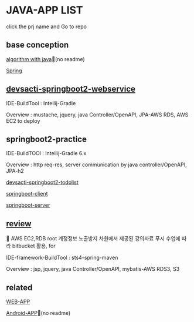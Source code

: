 # JAVA-APP LIST
click the prj name and Go to repo

## base conception

[algorithm with java](https://github.com/devsacti/Algorithms_Query/tree/main/Algorithm/java)🏴(no readme)

[Spring](https://github.com/devsacti/JAVA-APP/blob/main/Springs.md)

## [devsacti-springboot2-webservice](https://github.com/devsacti/devsacti-springboot2-webservice)
IDE-BuildTool : Intellij-Gradle

Overview : mustache, jquery, java Controller/OpenAPI, JPA-AWS RDS, AWS EC2 to deploy

## springboot2-practice
IDE-BuildTOOl : Intellij-Gradle 6.x

Overview : http req-res, server communication by java controller/OpenAPI, JPA-h2

[devsacti-springboot2-todolist](https://github.com/devsacti/devsacti-springboot2-todolist)

[springboot-client](https://github.com/devsacti/springboot-client)

[springboot-server](https://github.com/devsacti/springboot-server)

## [review](https://bitbucket.org/devsacti/devsacti-spring-webservice/src/master/)
🚩 AWS EC2,RDB root 계정정보 노출방지 차원에서 제공된 강의자료 푸시 수업에 따라 bitbucket 활용, for 

IDE-framework-BuildTool : sts4-spring-maven

Overview : jsp, jquery, java Controller/OpenAPI, mybatis-AWS RDS3, S3

## related
[WEB-APP](https://github.com/devsacti/WEB-APP)

[Android-APP](https://github.com/devsacti/Android-APP)🏴(no readme)
